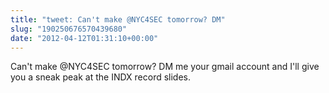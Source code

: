 ```yaml
---
title: "tweet: Can't make @NYC4SEC tomorrow? DM"
slug: "190250676570439680"
date: "2012-04-12T01:31:10+00:00"
---
```

Can't make @NYC4SEC tomorrow? DM me your gmail account and I'll give you a sneak peak at the INDX record slides.